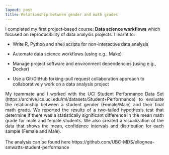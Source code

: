 ```yaml
---
layout: post
title: Relationship between gender and math grades
---
```


 
I completed my first project-based course: **Data science workflows** which focused on reproducibility of data analysis projects. I learnt to: 
<br>
  
- Write R, Python and shell scripts for non-interactive data analysis

- Automate data science workflows (using e.g., Make)

- Manage project software and environment dependencies (using e.g., Docker)

- Use a Git/GitHub forking-pull request collaboration approach to collaboratively work on a data analysis project

<div align="justify">  
My teammate and I worked with the UCI Student Performance Data Set (https://archive.ics.uci.edu/ml/datasets/Student+Performance) to evaluate the relationship between a student gender (Female/Male) and their final math grade.
We reported the results of a two-tailed hypothesis test that determine if there was a statistically significant difference in the mean math grade for male and female students. We also created a visualization of the data that shows the mean, confidence intervals and distribution for each sample (Female and Male). 
</div> 
<br>
The analysis can be found here https://github.com/UBC-MDS/ellognea-smwatts-student-performance
 

